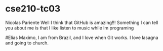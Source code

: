 # cse210-tc03

Nicolas Pariente
Well I think that GitHub is amazing!!! Something I can tell you about me is that I like listen to music while Im programing

#Elias Maximo, 
I am from Brazil, and I love when Git works. I love lasagna and going to church.


